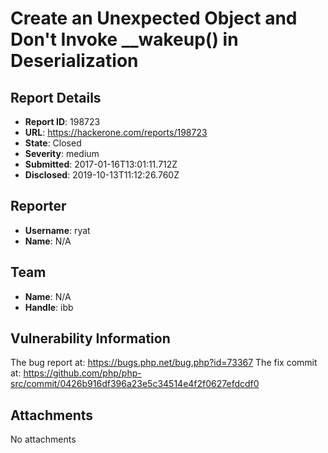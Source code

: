 # Create an Unexpected Object and Don't Invoke __wakeup() in Deserialization

## Report Details
- **Report ID**: 198723
- **URL**: https://hackerone.com/reports/198723
- **State**: Closed
- **Severity**: medium
- **Submitted**: 2017-01-16T13:01:11.712Z
- **Disclosed**: 2019-10-13T11:12:26.760Z

## Reporter
- **Username**: ryat
- **Name**: N/A

## Team
- **Name**: N/A
- **Handle**: ibb

## Vulnerability Information
The bug report at: https://bugs.php.net/bug.php?id=73367
The fix commit at: https://github.com/php/php-src/commit/0426b916df396a23e5c34514e4f2f0627efdcdf0

## Attachments
No attachments
